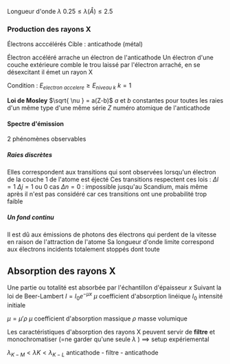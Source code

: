 Longueur d'onde $\lambda$
$0.25 \leq \lambda (Å) \leq 2.5$

### Production des rayons X

Électrons acccélérés 
Cible : anticathode (métal)

Électron accéléré arrache un électron de l'anticathode
Un électron d'une couche extérieure comble le trou laissé par l'électron arraché, en se désexcitant il émet un rayon X

Condition : $E_{electron\ accelere} \geq E_{niveau\ k}$
$k=1$

**Loi de Mosley**
$\sqrt{ \nu } = a(Z-b)$
$a$ et $b$ constantes pour toutes les raies d'un même type d'une même série
$Z$ numéro atomique de l'anticathode
#### Spectre d'émission
2 phénomènes observables
##### Raies discrètes
Elles correspondent aux transitions qui sont observées lorsqu'un électron de la couche 1 de l'atome est éjecté
Ces transitions respectent ces lois : 
$\Delta l=1$
$\Delta j=1$ ou $0$
cas $\Delta n=0$ : impossible jusqu'au Scandium, mais même après il n'est pas considéré car ces transitions ont une probabilité trop faible
##### Un fond continu
Il est dû aux émissions de photons des électrons qui perdent de la vitesse en raison de l'attraction de l'atome
Sa longueur d'onde limite correspond aux électrons incidents totalement stoppés dont toute
## Absorption des rayons X
Une partie ou totalité est absorbée par l'échantillon d'épaisseur $x$ 
Suivant la loi de Beer-Lambert
$I=I_{0}e^{ -\mu x }$
$\mu$ coefficient d'absorption linéique
$I_{0}$ intensité initiale

$\mu=\mu ' \rho$
$\mu$ coefficient d'absorption massique
$\rho$ masse volumique


Les caractéristiques d'absorption des rayons X peuvent servir de **filtre** et monochromatiser (=ne garder qu'une seule $\lambda$ ) $\implies$ setup expériemental


$\lambda_{K-M}<\lambda K<\lambda_{K-L}$
anticathode - filtre - anticathode

